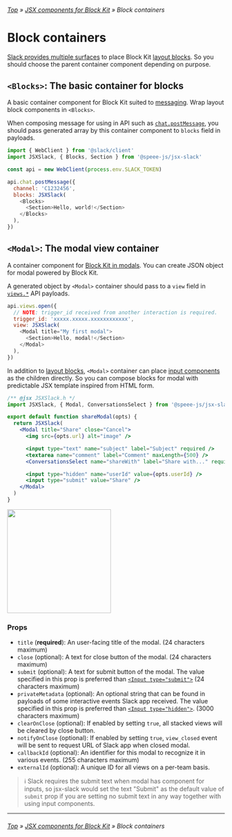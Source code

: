 ###### [Top](../) &raquo; [JSX components for Block Kit](jsx-components-for-block-kit.md) &raquo; Block containers

# Block containers

[Slack provides multiple surfaces](https://api.slack.com/block-kit/surfaces) to place Block Kit [layout blocks](layout-blocks.md). So you should choose the parent container component depending on purpose.

## <a name="blocks" id="blocks"></a> `<Blocks>`: The basic container for blocks

A basic container component for Block Kit suited to [messaging](https://api.slack.com/block-kit/surfaces/messages). Wrap layout block components in `<Blocks>`.

When composing message for using in API such as [`chat.postMessage`](https://api.slack.com/methods/chat.postMessage), you should pass generated array by this container component to `blocks` field in payloads.

```javascript
import { WebClient } from '@slack/client'
import JSXSlack, { Blocks, Section } from '@speee-js/jsx-slack'

const api = new WebClient(process.env.SLACK_TOKEN)

api.chat.postMessage({
  channel: 'C1232456',
  blocks: JSXSlack(
    <Blocks>
      <Section>Hello, world!</Section>
    </Blocks>
  ),
})
```

## <a name="modal" id="modal"></a> `<Modal>`: The modal view container

A container component for [Block Kit in modals](https://api.slack.com/block-kit/surfaces/modals). You can create JSON object for modal powered by Block Kit.

A generated object by `<Modal>` container should pass to a `view` field in [`views.*`](https://api.slack.com/methods/views.open) API payloads.

```javascript
api.views.open({
  // NOTE: trigger_id received from another interaction is required.
  trigger_id: 'xxxxx.xxxxx.xxxxxxxxxxxx',
  view: JSXSlack(
    <Modal title="My first modal">
      <Section>Hello, modal!</Section>
    </Modal>
  ),
})
```

In addition to [layout blocks](layout-blocks.md), `<Modal>` container can place [input components](block-elements.md#input-components-for-modal) as the children directly. So you can compose blocks for modal with predictable JSX template inspired from HTML form.

```jsx
/** @jsx JSXSlack.h */
import JSXSlack, { Modal, ConversationsSelect } from '@speee-js/jsx-slack'

export default function shareModal(opts) {
  return JSXSlack(
    <Modal title="Share" close="Cancel">
      <img src={opts.url} alt="image" />

      <input type="text" name="subject" label="Subject" required />
      <textarea name="comment" label="Comment" maxLength={500} />
      <ConversationsSelect name="shareWith" label="Share with..." required />

      <input type="hidden" name="userId" value={opts.userId} />
      <input type="submit" value="Share" />
    </Modal>
  )
}
```

[<img src="https://raw.githubusercontent.com/speee/jsx-slack/master/docs/preview-btn.svg?sanitize=true" width="240" />](https://api.slack.com/tools/block-kit-builder?blocks=%5B%7B%22type%22%3A%22image%22%2C%22alt_text%22%3A%22image%22%2C%22image_url%22%3A%22https%3A%2F%2Fsource.unsplash.com%2Frandom%2F1200x400%22%7D%2C%7B%22type%22%3A%22input%22%2C%22label%22%3A%7B%22type%22%3A%22plain_text%22%2C%22text%22%3A%22Subject%22%2C%22emoji%22%3Atrue%7D%2C%22optional%22%3Afalse%2C%22element%22%3A%7B%22type%22%3A%22plain_text_input%22%2C%22action_id%22%3A%22subject%22%7D%7D%2C%7B%22type%22%3A%22input%22%2C%22label%22%3A%7B%22type%22%3A%22plain_text%22%2C%22text%22%3A%22Comment%22%2C%22emoji%22%3Atrue%7D%2C%22optional%22%3Atrue%2C%22element%22%3A%7B%22type%22%3A%22plain_text_input%22%2C%22action_id%22%3A%22comment%22%2C%22multiline%22%3Atrue%2C%22max_length%22%3A500%7D%7D%2C%7B%22type%22%3A%22input%22%2C%22label%22%3A%7B%22type%22%3A%22plain_text%22%2C%22text%22%3A%22Share%20with...%22%2C%22emoji%22%3Atrue%7D%2C%22optional%22%3Afalse%2C%22element%22%3A%7B%22type%22%3A%22conversations_select%22%2C%22action_id%22%3A%22shareWith%22%7D%7D%5D&mode=modal)

### Props

- `title` (**required**): An user-facing title of the modal. (24 characters maximum)
- `close` (optional): A text for close button of the modal. (24 characters maximum)
- `submit` (optional): A text for submit button of the modal. The value specified in this prop is preferred than [`<Input type="submit">`](#input-typesubmit-set-submit-button-text-of-modal) (24 characters maximum)
- `privateMetadata` (optional): An optional string that can be found in payloads of some interactive events Slack app received. The value specified in this prop is preferred than [`<Input type="hidden">`](#input-typehidden-store-hidden-values-to-modal). (3000 characters maximum)
- `clearOnClose` (optional): If enabled by setting `true`, all stacked views will be cleared by close button.
- `notifyOnClose` (optional): If enabled by setting `true`, `view_closed` event will be sent to request URL of Slack app when closed modal.
- `callbackId` (optional): An identifier for this modal to recognize it in various events. (255 characters maximum)
- `externalId` (optional): A unique ID for all views on a per-team basis.

> :information_source: Slack requires the submit text when modal has component for inputs, so jsx-slack would set the text "Submit" as the default value of `submit` prop if you are setting no submit text in any way together with using input components.

---

###### [Top](../) &raquo; [JSX components for Block Kit](jsx-components-for-block-kit.md) &raquo; Block containers
